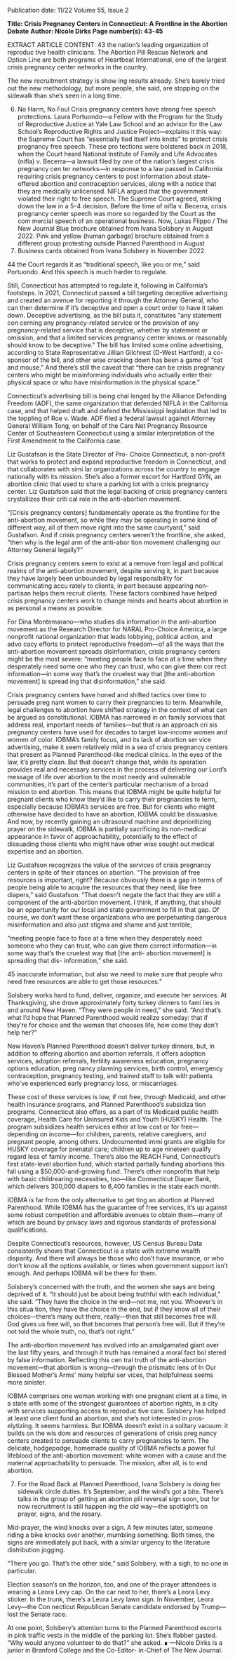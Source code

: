 Publication date: 11/22
Volume 55, Issue 2

**Title: Crisis Pregnancy Centers in Connecticut: A Frontline in the Abortion Debate**
**Author: Nicole Dirks**
**Page number(s): 43-45**

EXTRACT ARTICLE CONTENT:
43
the nation’s leading organization of reproduc­
tive health clinicians. The Abortion Pill Rescue 
Network and Option Line are both programs of 
Heartbeat International, one of the largest crisis 
pregnancy center networks in the country.

The new recruitment strategy is show­
ing results already. She’s barely tried out the 
new methodology, but more people, she said, 
are stopping on the sidewalk than she’s seen
in a long time.


6. No Harm, No Foul
Crisis pregnancy centers have strong free speech 
protections. Laura Portuondo—a Fellow with 
the Program for the Study of Reproductive 
Justice at Yale Law School and an advisor for the 
Law School’s Reproductive Rights and Justice 
Project—explains it this way: the Supreme 
Court has “essentially tied itself into knots” to 
protect crisis pregnancy free speech. These pro­
tections were bolstered back in 2018, when the 
Court heard National Institute of Family and Life 
Advocates (nifla) v. Becerra—a lawsuit filed by 
one of the nation’s largest crisis pregnancy cen­
ter networks—in response to a law passed in 
California requiring crisis pregnancy centers to 
post information about state-offered abortion 
and contraception services, along with a notice 
that they are medically unlicensed. NIFLA argued 
that the government violated their right to free 
speech. The Supreme Court agreed, striking 
down the law in a 5–4 decision. Before the time 
of nifla v. Becerra, crisis pregnancy center speech 
was more so regarded by the Court as the com­
mercial speech of an operational business. Now, 
Lukas Flippo / The New Journal
Blue brochure obtained from Ivana Solsbery 
in August 2022. Pink and yellow (human 
garbage) brochure obtained from a 
different group protesting outside 
Planned Parenthood in August 
2022. Business cards obtained 
from Ivana Solsbery in 
November 2022.


44
the Court regards it as “traditional speech, like 
you or me,” said Portuondo. And this speech is
much harder to regulate.

Still, Connecticut has attempted to regulate 
it, following in California’s footsteps. In 2021, 
Connecticut passed a bill targeting deceptive 
advertising and created an avenue for reporting 
it through the Attorney General, who can then 
determine if it’s deceptive and open a court order 
to have it taken down. Deceptive advertising, as 
the bill puts it, constitutes “any statement con­
cerning any pregnancy-related service or the 
provision of any pregnancy-related service that is 
deceptive, whether by statement or omission, and 
that a limited services pregnancy center knows or 
reasonably should know to be deceptive.” The bill 
has limited some online advertising, according to 
State Representative Jillian Gilchrest (D-West 
Hartford), a co-sponsor of the bill, and other­
wise cracking down has been a game of “cat and 
mouse.” And there’s still the caveat that “there 
can be crisis pregnancy centers who might be 
misinforming individuals who actually enter their 
physical space or who have misinformation in the 
physical space.” 

Connecticut’s advertising bill is being chal­
lenged by the Alliance Defending Freedom (ADF), 
the same organization that defended NIFLA in 
the California case, and that helped draft and 
defend the Mississippi legislation that led to 
the toppling of Roe v. Wade. ADF filed a federal 
lawsuit against Attorney General William Tong, 
on behalf of the Care Net Pregnancy Resource 
Center of Southeastern Connecticut using a 
similar interpretation of the First Amendment
to the California case.

Liz Gustafson is the State Director of Pro-
Choice Connecticut, a non-profit that works 
to protect and expand reproductive freedom in 
Connecticut, and that collaborates with simi­
lar organizations across the country to engage 
nationally with its mission. She’s also a former 
escort for Hartford GYN, an abortion clinic that 
used to share a parking lot with a crisis pregnancy 
center. Liz Gustafson said that the legal backing 
of crisis pregnancy centers crystallizes their criti­
cal role in the anti-abortion movement.

“[Crisis pregnancy centers] fundamentally 
operate as the frontline for the anti-abortion 
movement, so while they may be operating in 
some kind of different way, all of them move right 
into the same courtyard,” said Gustafson. And if 
crisis pregnancy centers weren’t the frontline, she 
asked, “then why is the legal arm of the anti-abor­
tion 
movement 
challenging 
our 
Attorney
General legally?”

Crisis pregnancy centers seem to exist at a 
remove from legal and political realms of the 
anti-abortion movement, despite serving it, in 
part because they have largely been unbounded 
by legal responsibility for communicating accu­
rately to clients, in part because appearing non­
partisan helps them recruit clients. These factors 
combined have helped crisis pregnancy centers 
work to change minds and hearts about abortion 
in as personal a means as possible. 

For Dina Montemarano—who studies dis­
information in the anti-abortion movement as 
the Research Director for NARAL Pro-Choice 
America, a large nonprofit national organization 
that leads lobbying, political action, and advo­
cacy efforts to protect reproductive freedom—of 
all the ways that the anti-abortion movement 
spreads disinformation, crisis pregnancy centers 
might be the most severe: “meeting people face to 
face at a time when they desperately need some­
one who they can trust, who can give them cor­
rect information—in some way that’s the cruelest 
way that [the anti-abortion movement] is spread­
ing that disinformation,” she said.

Crisis pregnancy centers have honed and 
shifted tactics over time to persuade preg­
nant women to carry their pregnancies to term. 
Meanwhile, legal challenges to abortion have 
shifted strategy in the context of what can be 
argued as constitutional. IOBMA has narrowed in 
on family services that address real, important 
needs of families—but that is an approach cri­
sis pregnancy centers have used for decades to 
target low-income women and women of color. 
IOBMA’s family focus, and its lack of abortion ser­
vice advertising, make it seem relatively mild in 
a sea of crisis pregnancy centers that present as 
Planned Parenthood-like medical clinics. In the 
eyes of the law, it’s pretty clean. But that doesn’t 
change that, while its operation provides real and 
necessary services in the process of delivering our 
Lord’s message of life over abortion to the most needy 
and vulnerable communities, it’s part of the center’s 
particular mechanism of a broad mission to end 
abortion. This means that IOBMA might be quite 
helpful for pregnant clients who know they’d 
like to carry their pregnancies to term, especially 
because IOBMA’s services are free. But for clients 
who might otherwise have decided to have an 
abortion, IOBMA could be dissuasive. And now, 
by recently gaining an ultrasound machine and 
deprioritizing prayer on the sidewalk, IOBMA is 
partially sacrificing its non-medical appearance in 
favor of approachability, potentially to the effect 
of dissuading those clients who might have other­
wise sought out medical expertise and an abortion.

Liz Gustafson recognizes the value of the 
services of crisis pregnancy centers in spite of 
their stances on abortion. “The provision of free 
resources is important, right? Because obviously 
there is a gap in terms of people being able to 
acquire the resources that they need, like free 
diapers,” said Gustafson. “That doesn’t negate 
the fact that they are still a component of the 
anti-abortion movement. I think, if anything, 
that should be an opportunity for our local and 
state government to fill in that gap. Of course, 
we don’t want these organizations who are 
perpetuating dangerous misinformation and 
also just stigma and shame and just terrible, 

“meeting people
face to face at a time 
when they desperately 
need someone who 
they can trust, who 
can give them correct 
information—in some
way that’s the cruelest
way that [the anti-
abortion movement] 
is spreading that dis-
information,” she said.


45
inaccurate information, but also we need to make 
sure that people who need free resources are able
to get those resources.”

Solsbery works hard to fund, deliver, organize, 
and execute her services. At Thanksgiving, she 
drove approximately forty turkey dinners to fami­
lies in and around New Haven. “They were people 
in need,” she said. “And that’s what I’d hope that 
Planned Parenthood would realize someday: that 
if they’re for choice and the woman that chooses 
life, how come they don’t help her?”

New Haven’s Planned Parenthood doesn’t 
deliver turkey dinners, but, in addition to offering 
abortion and abortion referrals, it offers adoption 
services, adoption referrals, fertility awareness 
education, pregnancy options education, preg­
nancy planning services, birth control, emergency 
contraception, pregnancy testing, and trained 
staff to talk with patients who’ve experienced 
early pregnancy loss, or miscarriages. 

These cost of these services is low, if not free, 
through Medicaid, and other health insurance 
programs, and Planned Parenthood’s subsidiza­
tion programs. Connecticut also offers, as a part of 
its Medicaid public health coverage, Health Care 
for Uninsured Kids and Youth (HUSKY) Health. 
The program subsidizes health services either at 
low cost or for free—depending on income—for 
children, parents, relative caregivers, and pregnant 
people, among others. Undocumented immi­
grants are eligible for HUSKY coverage for prenatal 
care; children up to age nineteen qualify regard­
less of family income. There’s also the REACH 
Fund, Connecticut’s first state-level abortion fund, 
which started partially funding abortions this 
fall using a $50,000-and-growing fund. There’s 
other nonprofits that help with basic childrearing 
necessities, too—like Connecticut Diaper Bank, 
which delivers 300,000 diapers to 6,400 families 
in the state each month.

IOBMA is far from the only alternative to get­
ting an abortion at Planned Parenthood. While 
IOBMA has the guarantee of free services, it’s up 
against some robust competition and affordable 
avenues to obtain them—many of which are 
bound by privacy laws and rigorous standards of 
professional qualifications. 

Despite Connecticut’s resources, however, 
US Census Bureau Data consistently shows 
that Connecticut is a state with extreme wealth 
disparity. And there will always be those who 
don’t have insurance, or who don’t know all the 
options available, or times when government 
support isn’t enough. And perhaps IOBMA will be
there for them.

Solsbery’s concerned with the truth, and 
the women she says are being deprived of it. “It 
should just be about being truthful with each 
individual,” she said. “They have the choice in the 
end—not me, not you. Whoever’s in this situa­
tion, they have the choice in the end, but if they 
know all of their choices—there’s many out there, 
really—then that still becomes free will. God 
gives us free will, so that becomes that person’s 
free will. But if they’re not told the whole truth, no,
that’s not right.” 

The anti-abortion movement has evolved into 
an amalgamated giant over the last fifty years, and 
through it truth has remained a moral fact bol­
stered by false information. Reflecting this cen­
tral truth of the anti-abortion movement—that 
abortion is wrong—through the prismatic lens of 
In Our Blessed Mother’s Arms’ many helpful ser­
vices, that helpfulness seems more sinister. 

IOBMA comprises one woman working with 
one pregnant client at a time, in a state with some 
of the strongest guarantees of abortion rights, in a 
city with services supporting access to reproduc­
tive care. Solsbery has helped at least one client 
fund an abortion, and she’s not interested in pros­
elytizing. It seems harmless. But IOBMA doesn’t 
exist in a solitary vacuum: it builds on the wis­
dom and resources of generations of crisis preg­
nancy centers created to persuade clients to carry 
pregnancies to term. The delicate, hodgepodge, 
homemade quality of IOBMA reflects a power­
ful lifeblood of the anti-abortion movement: 
white women with a cause and the maternal 
approachability to persuade. The mission, after all,
is to end abortion.


7. For the Road
Back at Planned Parenthood, Ivana Solsbery is 
doing her sidewalk circle duties. It’s September, 
and the wind’s got a bite. There’s talks in the 
group of getting an abortion pill reversal sign 
soon, but for now recruitment is still happen­
ing the old way—the spotlight’s on prayer, signs,
and the rosary.

Mid-prayer, the wind knocks over a sign. A 
few minutes later, someone riding a bike knocks 
over another, mumbling something. Both times, 
the signs are immediately put back, with a similar 
urgency to the literature distribution jogging.

“There you go. That’s the other side,” said 
Solsbery, with a sigh, to no one in particular.

 Election season’s on the horizon, too, and 
one of the prayer attendees is wearing a Leora 
Levy cap. On the car next to her, there’s a Leora 
Levy sticker. In the trunk, there’s a Leora Levy 
lawn sign. In November, Leora Levy—the Con­
necticut Republican Senate candidate endorsed 
by Trump—lost the Senate race. 

At one point, Solsbery’s attention turns to the 
Planned Parenthood escorts in pink traffic vests 
in the middle of the parking lot. She’s flabber­
gasted. “Why would anyone volunteer to do that?” 
she asked. ∎
—Nicole Dirks is a junior in
Branford College and the Co-Editor-
in-Chief of The New Journal.